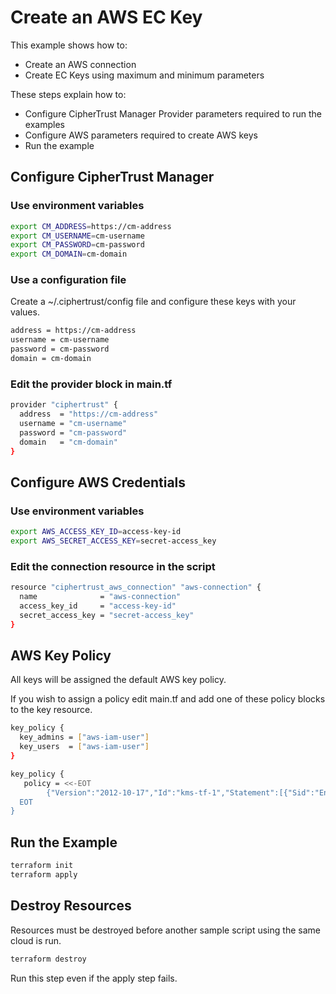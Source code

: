 # Create an AWS EC Key

This example shows how to:
- Create an AWS connection
- Create EC Keys using maximum and minimum parameters

These steps explain how to:
- Configure CipherTrust Manager Provider parameters required to run the examples
- Configure AWS parameters required to create AWS keys
- Run the example

## Configure CipherTrust Manager

### Use environment variables

```bash
export CM_ADDRESS=https://cm-address
export CM_USERNAME=cm-username
export CM_PASSWORD=cm-password
export CM_DOMAIN=cm-domain
```
### Use a configuration file

Create a ~/.ciphertrust/config file and configure these keys with your values.

```bash
address = https://cm-address
username = cm-username
password = cm-password
domain = cm-domain
```

### Edit the provider block in main.tf

```bash
provider "ciphertrust" {
  address  = "https://cm-address"
  username = "cm-username"
  password = "cm-password"
  domain   = "cm-domain"
}
```

## Configure AWS Credentials

### Use environment variables

```bash
export AWS_ACCESS_KEY_ID=access-key-id
export AWS_SECRET_ACCESS_KEY=secret-access_key
```

### Edit the connection resource in the script

```bash
resource "ciphertrust_aws_connection" "aws-connection" {
  name              = "aws-connection"
  access_key_id     = "access-key-id"
  secret_access_key = "secret-access_key"
}
```

##  AWS Key Policy

All keys will be assigned the default AWS key policy.

If you wish to assign a policy edit main.tf and add one of these policy blocks to the key resource.

```bash
key_policy {
  key_admins = ["aws-iam-user"]
  key_users  = ["aws-iam-user"]
}
```

```bash
key_policy {
   policy = <<-EOT
		{"Version":"2012-10-17","Id":"kms-tf-1","Statement":[{"Sid":"Enable IAM User Permissions 1","Effect":"Allow","Principal":{"AWS":"*"},"Action":"kms:*","Resource":"*"}]}
  EOT
}
```

## Run the Example

```bash
terraform init
terraform apply
```

## Destroy Resources

Resources must be destroyed before another sample script using the same cloud is run.

```bash
terraform destroy
```
Run this step even if the apply step fails.
